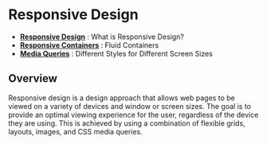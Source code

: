 # Responsive Design

- [**Responsive Design**](/responsive-design.md) : What is Responsive Design?
- [**Responsive Containers**](/responsive-containers.md) : Fluid Containers 
- [**Media Queries**](/media-queries.md) : Different Styles for Different Screen Sizes

## Overview
Responsive design is a design approach that allows web pages to be viewed on a variety of devices and window or screen sizes. The goal is to provide an optimal viewing experience for the user, regardless of the device they are using. This is achieved by using a combination of flexible grids, layouts, images, and CSS media queries.

